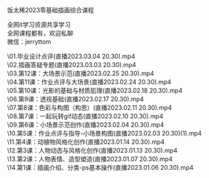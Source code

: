 饭太稀2023零基础插画综合课程

全网it学习资源共享学习<br>全网课程都有，欢迎私聊<br>微信：jerryttom<br>

\01.毕业设计点评(直播2023.03.04 20.30).mp4<br> \02.插画答疑专题(直播2023.03.03 20.30).mp4<br> \03.第12课：大场景示范(直播2023.02.25 20.30).mp4<br> \04.第11课：作业点评与大场景(直播2023.02.24 20.30).mp4<br> \05.第10课：光影的基础与材质肌理(直播2023.02.18 20.30).mp4<br> \06.第9课：透视基础(直播2023.02.17 20.30).mp4<br> \07.第8课：色彩与构图（构思）(直播2023.02.11 20.30).mp4<br> \08.第7课：一起玩转gif动态(直播2023.02.10 20.30).mp4<br> \09.第6课：小场景示范创作(直播2023.02.04 20.30).mp4<br> \10.第5课：作业点评与指导-小场景构图(直播2023.02.03 20.30)(1).mp4<br> \11.第4课：动植物风格化创作(直播2023.01.14 20.30).mp4<br> \12.第3课：人物动态与风格化创作(直播2023.01.13 20.30).mp4<br> \13.第2课：人物表情、造型塑造(直播2023.01.07 20.30).mp4<br> \14.第1课：插画介绍、分类-ps基本操作(直播2023.01.06 20.30).mp4